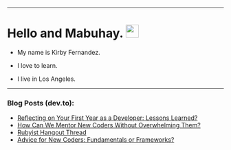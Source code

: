 
<img src="https://komarev.com/ghpvc/?username=kirbygit&style=flat-square&color=blue" alt=""/>

---
<h1>
  Hello and Mabuhay.
  <img src="https://media.giphy.com/media/hvRJCLFzcasrR4ia7z/giphy.gif" width="30px"/>
</h1>

- My name is Kirby Fernandez.

- I love to learn.

- I live in Los Angeles.

---

### Blog Posts (dev.to):
<!-- BLOG-POST-LIST:START -->
- [Reflecting on Your First Year as a Developer: Lessons Learned?](https://dev.to/codenewbieteam/reflecting-on-your-first-year-as-a-developer-lessons-learned-e1b)
- [How Can We Mentor New Coders Without Overwhelming Them?](https://dev.to/codenewbieteam/how-can-we-mentor-new-coders-without-overwhelming-them-18pn)
- [Rubyist Hangout Thread](https://dev.to/ben/rubyist-hangout-thread-49gp)
- [Advice for New Coders: Fundamentals or Frameworks?](https://dev.to/codenewbieteam/advice-for-new-coders-fundamentals-or-frameworks-2cg6)
<!-- BLOG-POST-LIST:END -->
